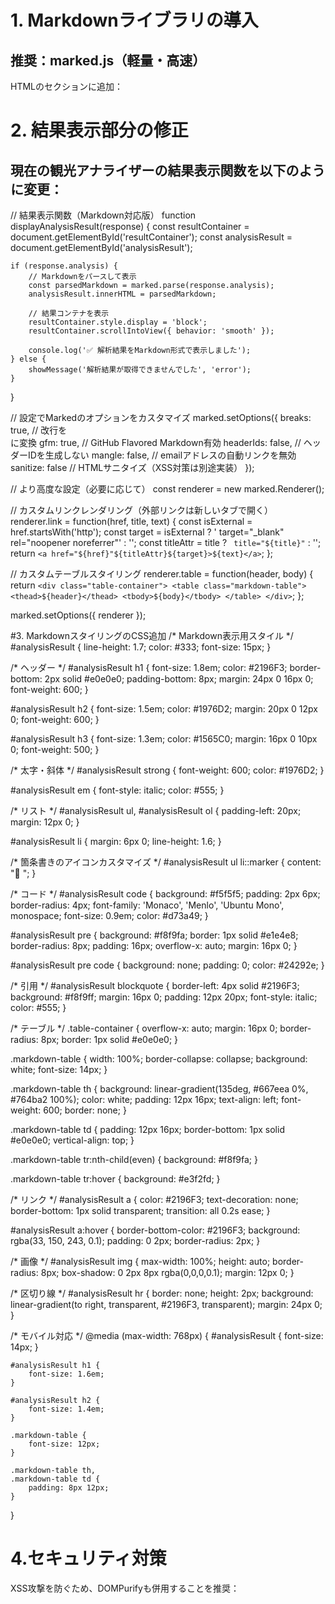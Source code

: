 # 1. Markdownライブラリの導入
## 推奨：marked.js（軽量・高速）
HTMLの<head>セクションに追加：
<script src="https://cdn.jsdelivr.net/npm/marked/marked.min.js"></script>

# 2. 結果表示部分の修正
## 現在の観光アナライザーの結果表示関数を以下のように変更：
// 結果表示関数（Markdown対応版）
function displayAnalysisResult(response) {
    const resultContainer = document.getElementById('resultContainer');
    const analysisResult = document.getElementById('analysisResult');
    
    if (response.analysis) {
        // Markdownをパースして表示
        const parsedMarkdown = marked.parse(response.analysis);
        analysisResult.innerHTML = parsedMarkdown;
        
        // 結果コンテナを表示
        resultContainer.style.display = 'block';
        resultContainer.scrollIntoView({ behavior: 'smooth' });
        
        console.log('✅ 解析結果をMarkdown形式で表示しました');
    } else {
        showMessage('解析結果が取得できませんでした', 'error');
    }
}

// 設定でMarkedのオプションをカスタマイズ
marked.setOptions({
    breaks: true,        // 改行を<br>に変換
    gfm: true,          // GitHub Flavored Markdown有効
    headerIds: false,   // ヘッダーIDを生成しない
    mangle: false,      // emailアドレスの自動リンクを無効
    sanitize: false     // HTMLサニタイズ（XSS対策は別途実装）
});

// より高度な設定（必要に応じて）
const renderer = new marked.Renderer();

// カスタムリンクレンダリング（外部リンクは新しいタブで開く）
renderer.link = function(href, title, text) {
    const isExternal = href.startsWith('http');
    const target = isExternal ? ' target="_blank" rel="noopener noreferrer"' : '';
    const titleAttr = title ? ` title="${title}"` : '';
    return `<a href="${href}"${titleAttr}${target}>${text}</a>`;
};

// カスタムテーブルスタイリング
renderer.table = function(header, body) {
    return `<div class="table-container">
        <table class="markdown-table">
            <thead>${header}</thead>
            <tbody>${body}</tbody>
        </table>
    </div>`;
};

marked.setOptions({ renderer });

#3. MarkdownスタイリングのCSS追加
/* Markdown表示用スタイル */
#analysisResult {
    line-height: 1.7;
    color: #333;
    font-size: 15px;
}

/* ヘッダー */
#analysisResult h1 {
    font-size: 1.8em;
    color: #2196F3;
    border-bottom: 2px solid #e0e0e0;
    padding-bottom: 8px;
    margin: 24px 0 16px 0;
    font-weight: 600;
}

#analysisResult h2 {
    font-size: 1.5em;
    color: #1976D2;
    margin: 20px 0 12px 0;
    font-weight: 600;
}

#analysisResult h3 {
    font-size: 1.3em;
    color: #1565C0;
    margin: 16px 0 10px 0;
    font-weight: 500;
}

/* 太字・斜体 */
#analysisResult strong {
    font-weight: 600;
    color: #1976D2;
}

#analysisResult em {
    font-style: italic;
    color: #555;
}

/* リスト */
#analysisResult ul, 
#analysisResult ol {
    padding-left: 20px;
    margin: 12px 0;
}

#analysisResult li {
    margin: 6px 0;
    line-height: 1.6;
}

/* 箇条書きのアイコンカスタマイズ */
#analysisResult ul li::marker {
    content: "🔹 ";
}

/* コード */
#analysisResult code {
    background: #f5f5f5;
    padding: 2px 6px;
    border-radius: 4px;
    font-family: 'Monaco', 'Menlo', 'Ubuntu Mono', monospace;
    font-size: 0.9em;
    color: #d73a49;
}

#analysisResult pre {
    background: #f8f9fa;
    border: 1px solid #e1e4e8;
    border-radius: 8px;
    padding: 16px;
    overflow-x: auto;
    margin: 16px 0;
}

#analysisResult pre code {
    background: none;
    padding: 0;
    color: #24292e;
}

/* 引用 */
#analysisResult blockquote {
    border-left: 4px solid #2196F3;
    background: #f8f9ff;
    margin: 16px 0;
    padding: 12px 20px;
    font-style: italic;
    color: #555;
}

/* テーブル */
.table-container {
    overflow-x: auto;
    margin: 16px 0;
    border-radius: 8px;
    border: 1px solid #e0e0e0;
}

.markdown-table {
    width: 100%;
    border-collapse: collapse;
    background: white;
    font-size: 14px;
}

.markdown-table th {
    background: linear-gradient(135deg, #667eea 0%, #764ba2 100%);
    color: white;
    padding: 12px 16px;
    text-align: left;
    font-weight: 600;
    border: none;
}

.markdown-table td {
    padding: 12px 16px;
    border-bottom: 1px solid #e0e0e0;
    vertical-align: top;
}

.markdown-table tr:nth-child(even) {
    background: #f8f9fa;
}

.markdown-table tr:hover {
    background: #e3f2fd;
}

/* リンク */
#analysisResult a {
    color: #2196F3;
    text-decoration: none;
    border-bottom: 1px solid transparent;
    transition: all 0.2s ease;
}

#analysisResult a:hover {
    border-bottom-color: #2196F3;
    background: rgba(33, 150, 243, 0.1);
    padding: 0 2px;
    border-radius: 2px;
}

/* 画像 */
#analysisResult img {
    max-width: 100%;
    height: auto;
    border-radius: 8px;
    box-shadow: 0 2px 8px rgba(0,0,0,0.1);
    margin: 12px 0;
}

/* 区切り線 */
#analysisResult hr {
    border: none;
    height: 2px;
    background: linear-gradient(to right, transparent, #2196F3, transparent);
    margin: 24px 0;
}

/* モバイル対応 */
@media (max-width: 768px) {
    #analysisResult {
        font-size: 14px;
    }
    
    #analysisResult h1 {
        font-size: 1.6em;
    }
    
    #analysisResult h2 {
        font-size: 1.4em;
    }
    
    .markdown-table {
        font-size: 12px;
    }
    
    .markdown-table th,
    .markdown-table td {
        padding: 8px 12px;
    }
}

# 4.セキュリティ対策
XSS攻撃を防ぐため、DOMPurifyも併用することを推奨：
<script src="https://cdn.jsdelivr.net/npm/dompurify/dist/purify.min.js"></script>
